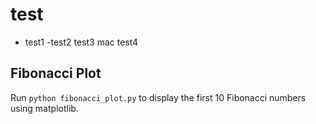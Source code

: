 # test
- test1
-test2
test3
mac
test4


## Fibonacci Plot
Run `python fibonacci_plot.py` to display the first 10 Fibonacci numbers using matplotlib.
